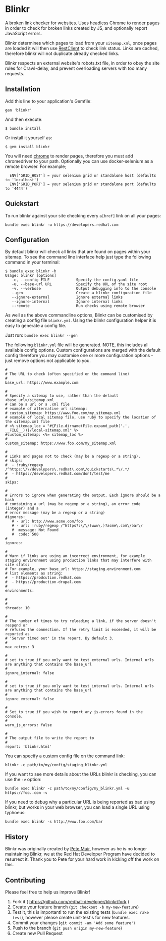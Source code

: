 # Blinkr

A broken link checker for websites. Uses headless Chrome to render pages in order to check for broken links created by JS, and optionally report JavaScript errors. 

Blinkr determines which pages to load from your `sitemap.xml`, once pages are loaded it will then use [RestClient](https://github.com/rest-client/rest-client) to check link status. Links are cached, therefore blinkr will not duplicate already checked links.

Blinkr respects an external website's robots.txt file, in order to obey the site rules for Crawl-delay, and prevent overloading servers with too many requests. 

## Installation

Add this line to your application's Gemfile:

    gem 'blinkr'

And then execute:

    $ bundle install

Or install it yourself as:

    $ gem install blinkr

You will need [chrome](http://chromedriver.chromium.org/downloads) to render pages, therefore you must add chromedriver to your path. Optionally you can use docker-selenium as a remote browser. For example;

      ENV['GRID_HOST'] = your selenium grid or standalone host (defaults to 'localhost')
      ENV['GRID_PORT'] = your selenium grid or standalone port (defaults to '4444')


## Quickstart

To run blinkr against your site checking every `a[href]` link on all your pages:

````
bundle exec blinkr -u https://developers.redhat.com
````

## Configuration
By default blinkr will check all links that are found on pages within your sitemap. To see the command line interface help just type the following command in your terminal:
````
$ bundle exec blinkr -h
Usage: blinkr [options]
   -c, --config FILE            Specify the config.yaml file
   -u, --base-url URL           Specify the URL of the site root
   -v, --verbose                Output debugging info to the console
   --gen                        Create a blinkr configuration file
   --ignore-external            Ignore external links
   --ignore-internal            Ignore internal links
   --remote                     Run checks using remote browser

````

As well as the above commandline options, Blinkr can be customised by creating a config file `blinkr.yml`. Using the blinkr configuration helper it is easy to generate a config file. 

Just run: `bundle exec blinkr --gen`

The following `blinkr.yml` file will be generated. NOTE, this includes all available config options. Custom configurations are merged with the default config therefore you may customise one or more configuration options - just remove options not applicable to you.

```` 
#
# The URL to check (often specified on the command line)
#
base_url: https://www.example.com

#
# Specify a sitemap to use, rather than the default <base_url>/sitemap.xml
# Can be a url or a .xml file
# example of alternative url sitemap:
# custom_sitemap: https://www.foo.com/my_sitemap.xml
# example of local sitemap file, use ruby to specify the location of the sitemap.xml file
# <% sitemap_loc = "#{File.dirname(File.expand_path('.', __FILE__))}/local-sitemap.xml" %>
#custom_sitemap: <%= sitemap_loc %>
#
custom_sitemap: https://www.foo.com/my_sitemap.xml

#
# Links and pages not to check (may be a regexp or a string).
# skips:
#  - !ruby/regexp /^https:\/\/developers\.redhat\.com\/quickstarts\.*\/.*/
#  - https://developers.redhat.com/dont/test/me
#
skips:

#
# Errors to ignore when generating the output. Each ignore should be a hash
# containing a url (may be regexp or a string), an error code (integer) and a
# error message (may be a regexp or a string)
#ignores:
   # - url: http://www.acme.com/foo
   # - url: !ruby/regexp /^https?:\/\/(www\.)?acme\.com\/bar\/
   #  message: Not Found
   #  code: 500
#
ignores:

#
# Warn if links are using an incorrect environment, for example staging environment using production links that may interfere with site stats:
# For example, your base_url: https://staging.environment.com
# list elements as string:
#  - https://prodcution.redhat.com
#  - https://production-drupal.com
#
environments:

#
#
threads: 10

#
# The number of times to try reloading a link, if the server doesn't respond or
# refuses the connection. If the retry limit is exceeded, it will be reported as
# 'Server timed out' in the report. By default 3.
#
max_retrys: 3

#
# set to true if you only want to test external urls. Internal urls are anything that contains the base_url
#
ignore_internal: false

#
# set to true if you only want to test internal urls. Internal urls are anything that contains the base_url
#
ignore_external: false

#
# Set to true if you wish to report any js-errors found in the console.
#
warn_js_errors: false

#
# The output file to write the report to
#
report: 'blinkr.html'

````

You can specify a custom config file on the command link:

````
blinkr -c path/to/my/config/staging_blinkr.yml
````

If you want to see more details about the URLs blinkr is checking, you can use
the `-v` option:

`bundle exec blinkr -c path/to/my/config/my_blinkr.yml -u https://foo..com -v`

If you need to debug why a particular URL is being reported as bad using
blinkr, but works in your web browser, you can load a single URL using typhoeus:

````
bundle exec blinkr -s http://www.foo.com/bar
````

## History
Blinkr was originally created by [Pete Muir](https://github.com/pmuir), however as he is no longer maintaining Blinkr, we at the Red Hat Developer Program have decided to resurrect it. Thank you to Pete for your hard work in kicking off the work on this.

## Contributing

Please feel free to help us improve Blinkr!

1. Fork it ( https://github.com/redhat-developer/blinkr/fork )
2. Create your feature branch (`git checkout -b my-new-feature`)
3. Test it, this is important! to run the existing tests (`bundle exec rake test`), however please create unit-test's for new features.
3. Commit your changes (`git commit -am 'Add some feature'`)
4. Push to the branch (`git push origin my-new-feature`)
5. Create new Pull Request
